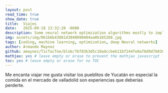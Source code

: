 ```yaml
---
layout: post
read_time: true
show_date: true
title:  Viajes
date:   2025-09-18 13:32:20 -0600
description: Some neural network optimization algorithms mostly to implement momentum when doing back propagation.
img: assets/img/061b6b43881d3040090404aa0b185268.jpg
tags: [coding, machine learning, optimization, deep Neural networks]
author: Armando Maynez
github: amaynez/TicTacToe/blob/7bf83b3d5c10adccbeb11bf244fe0af8d9d7b036/entities/Neural_Network.py#L199
mathjax: yes # leave empty or erase to prevent the mathjax javascript from loading
toc: yes # leave empty or erase for no TOC
---
```

Me encanta viajar me gusta visitar los pueblitos de Yucatán en especial la comida en el mercado de valladolid son experiencias que deberías perderte.


